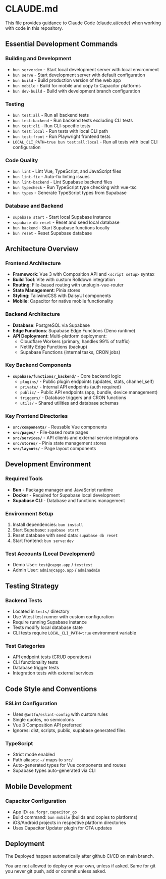 # CLAUDE.md

This file provides guidance to Claude Code (claude.ai/code) when working with
code in this repository.

## Essential Development Commands

### Building and Development

- `bun serve:dev` - Start local development server with local environment
- `bun serve` - Start development server with default configuration
- `bun build` - Build production version of the web app
- `bun mobile` - Build for mobile and copy to Capacitor platforms
- `bun dev-build` - Build with development branch configuration

### Testing

- `bun test:all` - Run all backend tests
- `bun test:backend` - Run backend tests excluding CLI tests
- `bun test:cli` - Run CLI-specific tests
- `bun test:local` - Run tests with local CLI path
- `bun test:front` - Run Playwright frontend tests
- `LOCAL_CLI_PATH=true bun test:all:local` - Run all tests with local CLI
  configuration

### Code Quality

- `bun lint` - Lint Vue, TypeScript, and JavaScript files
- `bun lint-fix` - Auto-fix linting issues
- `bun lint-backend` - Lint Supabase backend files
- `bun typecheck` - Run TypeScript type checking with vue-tsc
- `bun types` - Generate TypeScript types from Supabase

### Database and Backend

- `supabase start` - Start local Supabase instance
- `supabase db reset` - Reset and seed local database
- `bun backend` - Start Supabase functions locally
- `bun reset` - Reset Supabase database

## Architecture Overview

### Frontend Architecture

- **Framework**: Vue 3 with Composition API and `<script setup>` syntax
- **Build Tool**: Vite with custom Rolldown integration
- **Routing**: File-based routing with unplugin-vue-router
- **State Management**: Pinia stores
- **Styling**: TailwindCSS with DaisyUI components
- **Mobile**: Capacitor for native mobile functionality

### Backend Architecture

- **Database**: PostgreSQL via Supabase
- **Edge Functions**: Supabase Edge Functions (Deno runtime)
- **API Deployment**: Multi-platform deployment:
  - Cloudflare Workers (primary, handles 99% of traffic)
  - Netlify Edge Functions (backup)
  - Supabase Functions (internal tasks, CRON jobs)

### Key Backend Components

- **`supabase/functions/_backend/`** - Core backend logic
  - `plugins/` - Public plugin endpoints (updates, stats, channel_self)
  - `private/` - Internal API endpoints (auth required)
  - `public/` - Public API endpoints (app, bundle, device management)
  - `triggers/` - Database triggers and CRON functions
  - `utils/` - Shared utilities and database schemas

### Key Frontend Directories

- **`src/components/`** - Reusable Vue components
- **`src/pages/`** - File-based route pages
- **`src/services/`** - API clients and external service integrations
- **`src/stores/`** - Pinia state management stores
- **`src/layouts/`** - Page layout components

## Development Environment

### Required Tools

- **Bun** - Package manager and JavaScript runtime
- **Docker** - Required for Supabase local development
- **Supabase CLI** - Database and functions management

### Environment Setup

1. Install dependencies: `bun install`
2. Start Supabase: `supabase start`
3. Reset database with seed data: `supabase db reset`
4. Start frontend: `bun serve:dev`

### Test Accounts (Local Development)

- Demo User: `test@capgo.app` / `testtest`
- Admin User: `admin@capgo.app` / `adminadmin`

## Testing Strategy

### Backend Tests

- Located in `tests/` directory
- Use Vitest test runner with custom configuration
- Require running Supabase instance
- Tests modify local database state
- CLI tests require `LOCAL_CLI_PATH=true` environment variable

### Test Categories

- API endpoint tests (CRUD operations)
- CLI functionality tests
- Database trigger tests
- Integration tests with external services

## Code Style and Conventions

### ESLint Configuration

- Uses `@antfu/eslint-config` with custom rules
- Single quotes, no semicolons
- Vue 3 Composition API preferred
- Ignores: dist, scripts, public, supabase generated files

### TypeScript

- Strict mode enabled
- Path aliases: `~/` maps to `src/`
- Auto-generated types for Vue components and routes
- Supabase types auto-generated via CLI

## Mobile Development

### Capacitor Configuration

- App ID: `ee.forgr.capacitor_go`
- Build command: `bun mobile` (builds and copies to platforms)
- iOS/Android projects in respective platform directories
- Uses Capacitor Updater plugin for OTA updates

## Deployment

The Deployed happen automatically after github CI/CD on main branch.

You are not allowed to deploy on your own, unless if asked. Same for git you
never git push, add or commit unless asked.
